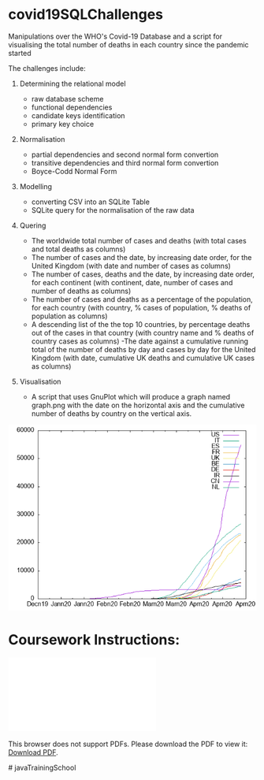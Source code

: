 # covid19SQLChallenges
Manipulations over the WHO's Covid-19 Database and a script for visualising the total number of deaths in each country since the pandemic started

The challenges include:
1. Determining the relational model
    - raw database scheme
    - functional dependencies
    - candidate keys identification
    - primary key choice
    
2. Normalisation
    - partial dependencies and second normal form convertion
    - transitive dependencies and third normal form convertion
    - Boyce-Codd Normal Form
  
3. Modelling 
    - converting CSV into an SQLite Table
    - SQLite query for the normalisation of the raw data
    
4. Quering
    - The worldwide total number of cases and deaths (with total cases and total deaths as columns)
    - The number of cases and the date, by increasing date order, for the United Kingdom (with date and number of cases as columns)
    - The number of cases, deaths and the date, by increasing date order, for each continent (with continent, date, number of cases and number of deaths as columns)
    - The number of cases and deaths as a percentage of the population, for each country (with country, % cases of population, % deaths of population as columns)
    - A descending list of the the top 10 countries, by percentage deaths out of the cases in that country (with country name and % deaths of country cases as columns)
    -The date against a cumulative running total of the number of deaths by day and cases by day for the United Kingdom (with date, cumulative UK deaths and cumulative UK cases as columns)
5. Visualisation
    - A script that uses GnuPlot which will produce a graph named graph.png with the date on the horizontal axis and the cumulative number of deaths by country on the vertical axis.
      

![A visualisation of the data using the plot.sh script](graph.png) 

# Coursework Instructions:

<object data="Instructions.pdf" type="application/pdf" width="700px" height="700px">
    <embed src="Instructions.pdf">
        <p>This browser does not support PDFs. Please download the PDF to view it: <a href="Instructions.pdf">Download PDF</a>.</p>
    </embed>
</object># javaTrainingSchool
